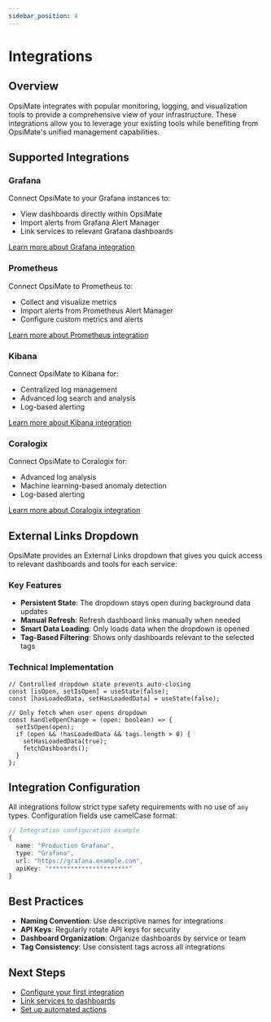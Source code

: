```yaml
---
sidebar_position: 4
---
```


# Integrations

## Overview

OpsiMate integrates with popular monitoring, logging, and visualization tools to provide a comprehensive view of your infrastructure. These integrations allow you to leverage your existing tools while benefiting from OpsiMate's unified management capabilities.

## Supported Integrations

### Grafana

Connect OpsiMate to your Grafana instances to:
- View dashboards directly within OpsiMate
- Import alerts from Grafana Alert Manager
- Link services to relevant Grafana dashboards

[Learn more about Grafana integration](../integrations/grafana)

### Prometheus

Connect OpsiMate to Prometheus to:
- Collect and visualize metrics
- Import alerts from Prometheus Alert Manager
- Configure custom metrics and alerts

[Learn more about Prometheus integration](../integrations/prometheus)

### Kibana

Connect OpsiMate to Kibana for:
- Centralized log management
- Advanced log search and analysis
- Log-based alerting

[Learn more about Kibana integration](../integrations/kibana)

### Coralogix

Connect OpsiMate to Coralogix for:
- Advanced log analysis
- Machine learning-based anomaly detection
- Log-based alerting

[Learn more about Coralogix integration](../integrations/coralogix)

## External Links Dropdown

OpsiMate provides an External Links dropdown that gives you quick access to relevant dashboards and tools for each service:

### Key Features

- **Persistent State**: The dropdown stays open during background data updates
- **Manual Refresh**: Refresh dashboard links manually when needed
- **Smart Data Loading**: Only loads data when the dropdown is opened
- **Tag-Based Filtering**: Shows only dashboards relevant to the selected tags

### Technical Implementation

```tsx
// Controlled dropdown state prevents auto-closing
const [isOpen, setIsOpen] = useState(false);
const [hasLoadedData, setHasLoadedData] = useState(false);

// Only fetch when user opens dropdown
const handleOpenChange = (open: boolean) => {
  setIsOpen(open);
  if (open && !hasLoadedData && tags.length > 0) {
    setHasLoadedData(true);
    fetchDashboards();
  }
};
```

## Integration Configuration

All integrations follow strict type safety requirements with no use of `any` types. Configuration fields use camelCase format:

```typescript
// Integration configuration example
{
  name: "Production Grafana",
  type: "Grafana",
  url: "https://grafana.example.com",
  apiKey: "**********************"
}
```

## Best Practices

- **Naming Convention**: Use descriptive names for integrations
- **API Keys**: Regularly rotate API keys for security
- **Dashboard Organization**: Organize dashboards by service or team
- **Tag Consistency**: Use consistent tags across all integrations

## Next Steps

- [Configure your first integration](../integrations/overview)
- [Link services to dashboards](../services/managing-services)
- [Set up automated actions](../features/actions)
